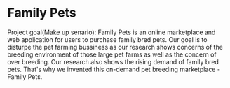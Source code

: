 # Family Pets

Project goal(Make up senario):
  Family Pets is an online marketplace and web application for users to purchase family bred pets. Our goal is to disturpe the pet farming bussiness as our research shows concerns of the breeding environment of those large pet farms as well as the concern of over breeding. Our research also shows the rising demand of family bred pets. That's why we invented this on-demand pet breeding marketplace - Family Pets.


